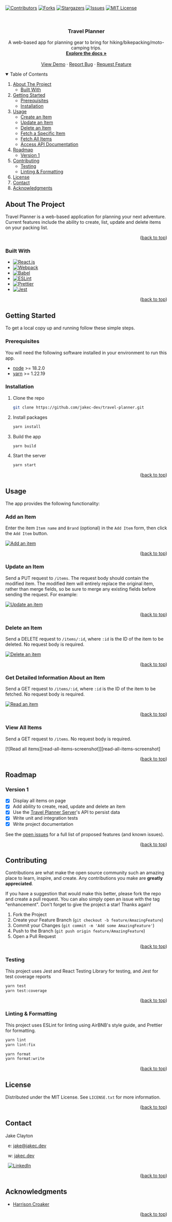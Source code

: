 <div id="top"></div>
<!--
*** Thanks for checking out the Best-README-Template. If you have a suggestion
*** that would make this better, please fork the repo and create a pull request
*** or simply open an issue with the tag "enhancement".
*** Don't forget to give the project a star!
*** Thanks again! Now go create something AMAZING! :D
-->

<!-- PROJECT SHIELDS -->
<!--
*** I'm using markdown "reference style" links for readability.
*** Reference links are enclosed in brackets [ ] instead of parentheses ( ).
*** See the bottom of this document for the declaration of the reference variables
*** for contributors-url, forks-url, etc. This is an optional, concise syntax you may use.
*** https://www.markdownguide.org/basic-syntax/#reference-style-links
-->

[![Contributors][contributors-shield]][contributors-url]
[![Forks][forks-shield]][forks-url]
[![Stargazers][stars-shield]][stars-url]
[![Issues][issues-shield]][issues-url]
[![MIT License][license-shield]][license-url]

<!-- PROJECT LOGO -->
<br />
<div align="center">
  <!-- <a href="https://github.com/jakec-dev/travel-planner">
    <img src="images/logo.png" alt="Logo" width="80" height="80">
  </a> -->

<h3 align="center">Travel Planner</h3>

  <p align="center">
    A web-based app for planning gear to bring for hiking/bikepacking/moto-camping trips.
    <br />
    <a href="https://github.com/jakec-dev/travel-planner"><strong>Explore the docs »</strong></a>
    <br />
    <br />
    <a href="https://jakecdev-travel-planner.herokuapp.com/">View Demo</a>
    ·
    <a href="https://github.com/jakec-dev/travel-planner/issues">Report Bug</a>
    ·
    <a href="https://github.com/jakec-dev/travel-planner/issues">Request Feature</a>
  </p>
</div>

<!-- TABLE OF CONTENTS -->
<details open>
  <summary>Table of Contents</summary>
  <ol>
    <li>
      <a href="#about-the-project">About The Project</a>
      <ul>
        <li><a href="#built-with">Built With</a></li>
      </ul>
    </li>
    <li>
      <a href="#getting-started">Getting Started</a>
      <ul>
        <li><a href="#prerequisites">Prerequisites</a></li>
        <li><a href="#installation">Installation</a></li>
      </ul>
    </li>
    <li>
      <a href="#usage">Usage</a>
      <ul>
        <li><a href="#create-an-item">Create an Item</a></li>
        <li><a href="#update-an-item">Update an Item</a></li>
        <li><a href="#delete-an-item">Delete an Item</a></li>
        <li><a href="#fetch-a-specific-item">Fetch a Specific Item</a></li>
        <li><a href="#fetch-all-items">Fetch All Items</a></li>
        <li><a href="#access-api-documentation">Access API Documentation</a></li>
      </ul>
    </li>
    <li>
      <a href="#roadmap">Roadmap</a>
      <ul>
        <li><a href="#version-1">Version 1</a></li>
      </ul>
    </li>
    <li>
      <a href="#contributing">Contributing</a>
      <ul>
        <li><a href="#testing">Testing</a></li>
        <li><a href="#linting-&-formatting">Linting & Formatting</a></li>
      </ul>
    </li>
    <li><a href="#license">License</a></li>
    <li><a href="#contact">Contact</a></li>
    <li><a href="#acknowledgments">Acknowledgments</a></li>
  </ol>
</details>

<!-- ABOUT THE PROJECT -->

## About The Project

Travel Planner is a web-based application for planning your next adventure. Current features include the ability to create, list, update and delete items on your packing list.

<p align="right">(<a href="#top">back to top</a>)</p>

### Built With

- [![React.js][react.js]][react-url]
- [![Webpack][webpack]][webpack-url]
- [![Babel][babel]][babel-url]
- [![ESLint][eslint]][eslint-url]
- [![Prettier][prettier]][prettier-url]
- [![Jest][jest]][jest-url]

<p align="right">(<a href="#top">back to top</a>)</p>

<!-- GETTING STARTED -->

## Getting Started

To get a local copy up and running follow these simple steps.

### Prerequisites

You will need the following software installed in your environment to run this app.

- [node][node-url] >= 18.2.0
- [yarn][yarn-url] >= 1.22.19

### Installation

1. Clone the repo
   ```sh
   git clone https://github.com/jakec-dev/travel-planner.git
   ```
2. Install packages
   ```sh
   yarn install
   ```
3. Build the app
   ```sh
   yarn build
   ```
4. Start the server
   ```sh
   yarn start
   ```

<p align="right">(<a href="#top">back to top</a>)</p>

<!-- USAGE EXAMPLES -->

## Usage

The app provides the following functionality:

### Add an Item

Enter the item `Item name` and `Brand` (optional) in the `Add Item` form, then click the `Add Item` button.

[![Add an item][add-item-screenshot]][add-item-screenshot]

<p align="right">(<a href="#top">back to top</a>)</p>

### Update an Item

Send a PUT request to `/items`. The request body should contain the modified item. The modified item will entirely replace the original item, rather than merge fields, so be sure to merge any existing fields before sending the request. For example:

[![Update an item][update-item-screenshot]][update-item-screenshot]

<p align="right">(<a href="#top">back to top</a>)</p>

### Delete an Item

Send a DELETE request to `/items/:id`, where `:id` is the ID of the item to be deleted. No request body is required.

[![Delete an item][delete-item-screenshot]][delete-item-screenshot]

<p align="right">(<a href="#top">back to top</a>)</p>

### Get Detailed Information About an Item

Send a GET request to `/items/:id`, where `:id` is the ID of the item to be fetched. No request body is required.

[![Read an item][read-item-screenshot]][read-item-screenshot]

<p align="right">(<a href="#top">back to top</a>)</p>

### View All Items

Send a GET request to `/items`. No request body is required.

[![Read all items][read-all-items-screenshot]][read-all-items-screenshot]

<p align="right">(<a href="#top">back to top</a>)</p>

<!-- ROADMAP -->

## Roadmap

### Version 1

- [x] Display all items on page
- [x] Add ability to create, read, update and delete an item
- [x] Use the [Travel Planner Server](https://github.com/jakec-dev/travel-planner-server)'s API to persist data
- [x] Write unit and integration tests
- [x] Write project documentation

See the [open issues](https://github.com/jakec-dev/travel-planner/issues) for a full list of proposed features (and known issues).

<p align="right">(<a href="#top">back to top</a>)</p>

<!-- CONTRIBUTING -->

## Contributing

Contributions are what make the open source community such an amazing place to learn, inspire, and create. Any contributions you make are **greatly appreciated**.

If you have a suggestion that would make this better, please fork the repo and create a pull request. You can also simply open an issue with the tag "enhancement".
Don't forget to give the project a star! Thanks again!

1. Fork the Project
2. Create your Feature Branch (`git checkout -b feature/AmazingFeature`)
3. Commit your Changes (`git commit -m 'Add some AmazingFeature'`)
4. Push to the Branch (`git push origin feature/AmazingFeature`)
5. Open a Pull Request

<p align="right">(<a href="#top">back to top</a>)</p>

### Testing

This project uses Jest and React Testing Library for testing, and Jest for test coverage reports

```sh
yarn test
yarn test:coverage
```

<p align="right">(<a href="#top">back to top</a>)</p>

### Linting & Formatting

This project uses ESLint for linting using AirBNB's style guide, and Prettier for formatting.

```sh
yarn lint
yarn lint:fix

yarn format
yarn format:write
```

<p align="right">(<a href="#top">back to top</a>)</p>

<!-- LICENSE -->

## License

Distributed under the MIT License. See `LICENSE.txt` for more information.

<p align="right">(<a href="#top">back to top</a>)</p>

<!-- CONTACT -->

## Contact

Jake Clayton

&nbsp;&nbsp;e: [jake@jakec.dev][my-email-url]

&nbsp;&nbsp;w: [jakec.dev][my-website-url]

&nbsp;&nbsp;[![LinkedIn][linkedin-shield]][linkedin-url]

<p align="right">(<a href="#top">back to top</a>)</p>

<!-- ACKNOWLEDGMENTS -->

## Acknowledgments

- [Harrison Croaker](https://github.com/HcroakerDev)

<p align="right">(<a href="#top">back to top</a>)</p>

<!-- MARKDOWN LINKS & IMAGES -->
<!-- https://www.markdownguide.org/basic-syntax/#reference-style-links -->

[my-email-url]: mailto:jake@jakec.dev
[my-website-url]: https://jakec.dev
[contributors-shield]: https://img.shields.io/github/contributors/jakec-dev/travel-planner.svg?style=for-the-badge
[contributors-url]: https://github.com/jakec-dev/travel-planner/graphs/contributors
[forks-shield]: https://img.shields.io/github/forks/jakec-dev/travel-planner.svg?style=for-the-badge
[forks-url]: https://github.com/jakec-dev/travel-planner/network/members
[stars-shield]: https://img.shields.io/github/stars/jakec-dev/travel-planner.svg?style=for-the-badge
[stars-url]: https://github.com/jakec-dev/travel-planner/stargazers
[issues-shield]: https://img.shields.io/github/issues/jakec-dev/travel-planner.svg?style=for-the-badge
[issues-url]: https://github.com/jakec-dev/travel-planner/issues
[license-shield]: https://img.shields.io/github/license/jakec-dev/travel-planner.svg?style=for-the-badge
[license-url]: https://github.com/jakec-dev/travel-planner/blob/master/LICENSE.txt
[linkedin-shield]: https://img.shields.io/badge/LinkedIn-0077B5?style=for-the-badge&logo=linkedin&logoColor=white
[linkedin-url]: https://linkedin.com/in/jakeclayton
[app-screenshot]: images/app-screenshot.png
[real-all-items-screenshot]: images/read-all-items.png
[read-item-screenshot]: images/read-item.png
[add-item-screenshot]: images/add-item.png
[update-item-screenshot]: images/update-item.png
[delete-item-screenshot]: images/delete-item.png
[node.js]: https://img.shields.io/badge/Node.js-339933?style=for-the-badge&logo=nodedotjs&logoColor=white
[node-url]: https://nodejs.org
[react.js]: https://img.shields.io/badge/React-20232A?style=for-the-badge&logo=react&logoColor=61DAFB
[react-url]: https://reactjs.org/
[webpack]: https://img.shields.io/badge/Webpack-8DD6F9?style=for-the-badge&logo=Webpack&logoColor=white
[webpack-url]: https://webpack.js.org/
[babel]: https://img.shields.io/badge/Babel-F9DC3E?style=for-the-badge&logo=babel&logoColor=white
[babel-url]: https://babeljs.io/
[eslint]: https://img.shields.io/badge/eslint-3A33D1?style=for-the-badge&logo=eslint&logoColor=white
[eslint-url]: https://eslint.org
[prettier]: https://img.shields.io/badge/prettier-1A2C34?style=for-the-badge&logo=prettier&logoColor=F7BA3E
[prettier-url]: https://prettier.io/
[jest]: https://img.shields.io/badge/Jest-C21325?style=for-the-badge&logo=jest&logoColor=white
[jest-url]: https://jestjs.io/
[yarn-url]: https://yarnpkg.com/
